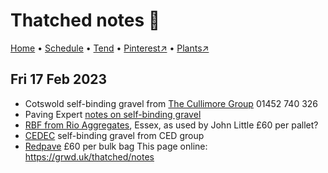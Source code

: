 # Thatched notes 📝

[Home](https://grwd.uk/thatched/) • [Schedule](https://grwd.uk/thatched/schedule) • [Tend](https://grwd.uk/thatched/tend) • [Pinterest↗](https://pinterest.co.uk/NatureWorksGarden/thatched) • [Plants↗](https://bit.ly/thatched-plants)

## Fri 17 Feb 2023

* Cotswold self-binding gravel from [The Cullimore Group](https://www.cullimoregroup.co.uk/) 01452 740 326
* Paving Expert [notes on self-binding gravel](https://www.pavingexpert.com/gravel05)
* [RBF from Rio Aggregates](https://rioaggregates.co.uk/rio-product-range.htm), Essex, as used by John Little £60 per pallet?
* [CEDEC](https://www.cedstone.co.uk/landscape/product-range/natural-stone/aggregates-gravels/footpath-gravels) self-binding gravel from CED group
* [Redpave](https://grundonquarries.com/product/path-gravel/redpave-path-dressing/) £60 per bulk bag
This page online: <https://grwd.uk/thatched/notes>
